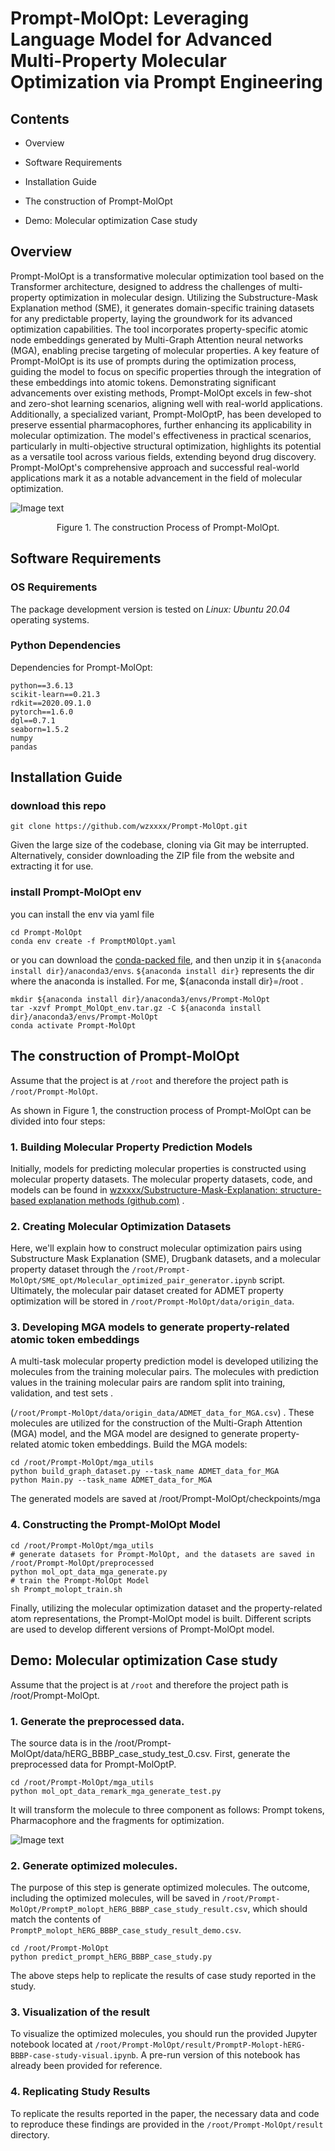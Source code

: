 # Prompt-MolOpt: **Leveraging Language Model for Advanced Multi-Property Molecular Optimization via Prompt Engineering**

## Contents

- Overview

- Software Requirements

- Installation Guide

- The construction of Prompt-MolOpt

- Demo: Molecular optimization Case study

  

## Overview

Prompt-MolOpt is a transformative molecular optimization tool based on the Transformer architecture, designed to address the challenges of multi-property optimization in molecular design. Utilizing the Substructure-Mask Explanation method (SME), it generates domain-specific training datasets for any predictable property, laying the groundwork for its advanced optimization capabilities. The tool incorporates property-specific atomic node embeddings generated by Multi-Graph Attention neural networks (MGA), enabling precise targeting of molecular properties. A key feature of Prompt-MolOpt is its use of prompts during the optimization process, guiding the model to focus on specific properties through the integration of these embeddings into atomic tokens. Demonstrating significant advancements over existing methods, Prompt-MolOpt excels in few-shot and zero-shot learning scenarios, aligning well with real-world applications. Additionally, a specialized variant, Prompt-MolOptP, has been developed to preserve essential pharmacophores, further enhancing its applicability in molecular optimization. The model's effectiveness in practical scenarios, particularly in multi-objective structural optimization, highlights its potential as a versatile tool across various fields, extending beyond drug discovery. Prompt-MolOpt's comprehensive approach and successful real-world applications mark it as a notable advancement in the field of molecular optimization.

![Image text](figure/Prompt-MolOpt.jpg)

<center>Figure 1. The construction Process of Prompt-MolOpt.</center>

## Software Requirements

### OS Requirements

The package development version is tested on *Linux: Ubuntu 20.04* operating systems.

### Python Dependencies

Dependencies for Prompt-MolOpt:

```
python==3.6.13
scikit-learn==0.21.3
rdkit==2020.09.1.0
pytorch==1.6.0
dgl==0.7.1
seaborn=1.5.2
numpy
pandas
```



## Installation Guide

### download this repo

```
git clone https://github.com/wzxxxx/Prompt-MolOpt.git
```

Given the large size of the codebase, cloning via Git may be interrupted. Alternatively, consider downloading the ZIP file from the website and extracting it for use.

### install Prompt-MolOpt env

you can install the env via yaml file

```
cd Prompt-MolOpt
conda env create -f PromptMOlOpt.yaml
```

or you can download the [conda-packed file](https://drive.google.com/file/d/1LJ8QzyI2bHxbZGfuXhlHNMnrKHJAcJbr/view?usp=sharing), and then unzip it in `${anaconda install dir}/anaconda3/envs`. `${anaconda install dir}` represents the dir where the anaconda is installed. For me, ${anaconda install dir}=/root .

```
mkdir ${anaconda install dir}/anaconda3/envs/Prompt-MolOpt 
tar -xzvf Prompt_MolOpt_env.tar.gz -C ${anaconda install dir}/anaconda3/envs/Prompt-MolOpt
conda activate Prompt-MolOpt
```



## The construction of Prompt-MolOpt

Assume that the project is at `/root` and therefore the project path is `/root/Prompt-MolOpt`.

As shown in Figure 1, the construction process of Prompt-MolOpt can be divided into four steps:

### 1. **Building Molecular Property Prediction Models**

Initially, models for predicting molecular properties is constructed using molecular property datasets. The molecular property datasets, code, and models can be found in  [wzxxxx/Substructure-Mask-Explanation: structure-based explanation methods (github.com)](https://github.com/wzxxxx/Substructure-Mask-Explanation) .

### 2. **Creating Molecular Optimization Datasets**

Here, we'll explain how to construct molecular optimization pairs using Substructure Mask Explanation (SME), Drugbank datasets, and a molecular property dataset through the `/root/Prompt-MolOpt/SME_opt/Molecular_optimized_pair_generator.ipynb` script. Ultimately, the molecular pair dataset created for ADMET property optimization will be stored in `/root/Prompt-MolOpt/data/origin_data`.

### 3. **Developing MGA models to generate property-related atomic token embeddings**

A multi-task molecular property prediction model is developed utilizing the molecules from the training molecular pairs. The molecules with prediction values in the training molecular pairs are random split into training, validation, and test sets .

(`/root/Prompt-MolOpt/data/origin_data/ADMET_data_for_MGA.csv`) . These molecules are  utilized for the construction of the Multi-Graph Attention (MGA) model, and the MGA model are designed to generate property-related atomic token embeddings. Build the MGA models:

```
cd /root/Prompt-MolOpt/mga_utils
python build_graph_dataset.py --task_name ADMET_data_for_MGA
python Main.py --task_name ADMET_data_for_MGA
```

The generated models are saved at /root/Prompt-MolOpt/checkpoints/mga

### 4. **Constructing the Prompt-MolOpt Model**

```
cd /root/Prompt-MolOpt/mga_utils
# generate datasets for Prompt-MolOpt, and the datasets are saved in /root/Prompt-MolOpt/preprocessed
python mol_opt_data_mga_generate.py 
# train the Prompt-MolOpt Model
sh Prompt_molopt_train.sh
```

Finally, utilizing the molecular optimization dataset and the property-related atom representations, the Prompt-MolOpt model is built. Different scripts are used to develop different versions of Prompt-MolOpt model.



## Demo: Molecular optimization Case study

Assume that the project is at `/root` and therefore the project path is /root/Prompt-MolOpt.

### 1. Generate the preprocessed data.

The source data is in the /root/Prompt-MolOpt/data/hERG_BBBP_case_study_test_0.csv. First, generate the preprocessed data for Prompt-MolOptP.

```
cd /root/Prompt-MolOpt/mga_utils
python mol_opt_data_remark_mga_generate_test.py
```

 It will transform the molecule to three component as follows: Prompt tokens, Pharmacophore and the fragments for optimization.

![Image text](figure/Processed_data.png)

### 2. Generate optimized molecules.

The purpose of this step is generate optimized molecules. The outcome, including the optimized molecules, will be saved in `/root/Prompt-MolOpt/PromptP_molopt_hERG_BBBP_case_study_result.csv`, which should match the contents of `PromptP_molopt_hERG_BBBP_case_study_result_demo.csv`. 

```
cd /root/Prompt-MolOpt
python predict_prompt_hERG_BBBP_case_study.py
```

The above steps help to replicate the results of case study reported in the study.

### 3. Visualization of the result

To visualize the optimized molecules, you should run the provided Jupyter notebook located at `/root/Prompt-MolOpt/result/PromptP-Molopt-hERG-BBBP-case-study-visual.ipynb`. A pre-run version of this notebook has already been provided for reference. 

### 4. Replicating Study Results

To replicate the results reported in the paper, the necessary data and code to reproduce these findings are provided in the `/root/Prompt-MolOpt/result` directory.
